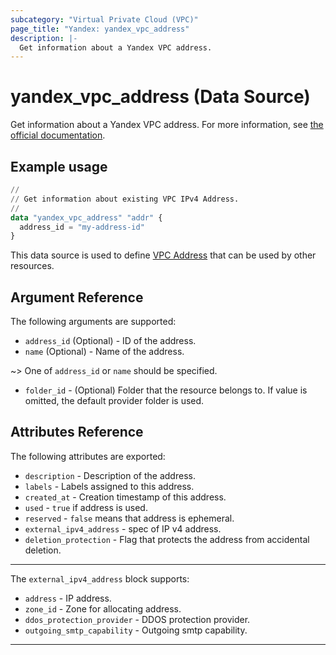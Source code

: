 ```yaml
---
subcategory: "Virtual Private Cloud (VPC)"
page_title: "Yandex: yandex_vpc_address"
description: |-
  Get information about a Yandex VPC address.
---
```


# yandex_vpc_address (Data Source)

Get information about a Yandex VPC address. For more information, see [the official documentation](https://yandex.cloud/docs/vpc/concepts/address).

## Example usage

```terraform
//
// Get information about existing VPC IPv4 Address.
//
data "yandex_vpc_address" "addr" {
  address_id = "my-address-id"
}
```

This data source is used to define [VPC Address](https://yandex.cloud/docs/vpc/concepts/address) that can be used by other resources.

## Argument Reference

The following arguments are supported:

* `address_id` (Optional) - ID of the address.
* `name` (Optional) - Name of the address.

~> One of `address_id` or `name` should be specified.

* `folder_id` - (Optional) Folder that the resource belongs to. If value is omitted, the default provider folder is used.

## Attributes Reference

The following attributes are exported:

* `description` - Description of the address.
* `labels` - Labels assigned to this address.
* `created_at` - Creation timestamp of this address.
* `used` - `true` if address is used.
* `reserved` - `false` means that address is ephemeral.
* `external_ipv4_address` - spec of IP v4 address.
* `deletion_protection` - Flag that protects the address from accidental deletion.

---

The `external_ipv4_address` block supports:

* `address` - IP address.
* `zone_id` - Zone for allocating address.
* `ddos_protection_provider` - DDOS protection provider.
* `outgoing_smtp_capability` - Outgoing smtp capability.

---
